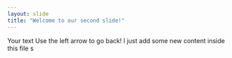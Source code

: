 ```yaml
---
layout: slide
title: "Welcome to our second slide!"
---
```

Your text
Use the left arrow to go back!
I just add some new content inside this file
s
